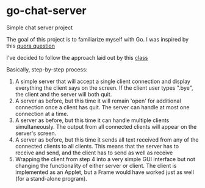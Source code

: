 # go-chat-server
Simple chat server project

The goal of this project is to familiarize myself with Go. I was inspired by this [quora question](https://www.quora.com/What-is-a-good-golang-project-to-work-on-for-beginners-that-can-become-a-decent-project-as-they-get-better-at-golang)

I've decided to follow the approach laid out by this [class](http://pirate.shu.edu/~wachsmut/Teaching/CSAS2214/Virtual/Lectures/chat-client-server.html)

Basically, step-by-step process:

1. A simple server that will accept a single client connection and display everything the client says on the screen. If the client user types ".bye", the client and the server will both quit.
2. A server as before, but this time it will remain 'open' for additional connection once a client has quit. The server can handle at most one connection at a time.
3. A server as before, but this time it can handle multiple clients simultaneously. The output from all connected clients will appear on the server's screen.
4. A server as before, but this time it sends all text received from any of the connected clients to all clients. This means that the server has to receive and send, and the client has to send as well as receive
5. Wrapping the client from step 4 into a very simple GUI interface but not changing the functionality of either server or client. The client is implemented as an Applet, but a Frame would have worked just as well (for a stand-alone program).
